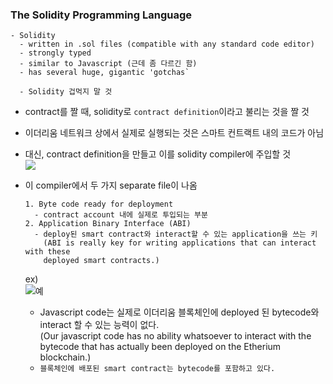 ### The Solidity Programming Language  

```  
- Solidity  
  - written in .sol files (compatible with any standard code editor)  
  - strongly typed  
  - similar to Javascript (근데 좀 다르긴 함) 
  - has several huge, gigantic 'gotchas`  
  
  - Solidity 겁먹지 말 것  
```  

- contract를 짤 때, solidity로 `contract definition`이라고 불리는 것을 짤 것  
- 이더리움 네트워크 상에서 실제로 실행되는 것은 스마트 컨트랙트 내의 코드가 아님  
- 대신, contract definition을 만들고 이를 solidity compiler에 주입할 것   
  ![](http://drive.google.com/uc?export=view&id=1oRsfT1Pl8G6bt5o2O_rSpZt-svRPcMQi) 
- 이 compiler에서 두 가지 separate file이 나옴  

  ```   
  1. Byte code ready for deployment  
    - contract account 내에 실제로 투입되는 부분 
  2. Application Binary Interface (ABI)  
    - deploy된 smart contract와 interact할 수 있는 application을 쓰는 키  
      (ABI is really key for writing applications that can interact with these
      deployed smart contracts.)  
  ```  
  ex)  
  ![예](http://drive.google.com/uc?export=view&id=1y18o_KkL8XuJUJY-lVaqmVcSTvvrEWHC)  
  - Javascript code는 실제로 이더리움 블록체인에 deployed 된 bytecode와 interact 할 수 있는 능력이 없다.  
    (Our javascript code has no ability whatsoever to interact with the bytecode that has actually been deployed on the Etherium blockchain.)  
  - `블록체인에 배포된 smart contract는 bytecode를 포함하고 있다.`  
